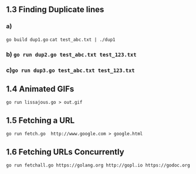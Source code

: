 

## 1.3 Finding Duplicate lines
### a)
`go build dup1.go`
`cat test_abc.txt | ./dup1`
### b) `go run dup2.go test_abc.txt test_123.txt`
### c)`go run dup3.go test_abc.txt test_123.txt`

## 1.4 Animated GIFs
`go run lissajous.go > out.gif`

## 1.5 Fetching a URL
`go run fetch.go  http://www.google.com > google.html`

## 1.6 Fetching URLs Concurrently
`go run fetchall.go https://golang.org http://gopl.io https://godoc.org`
